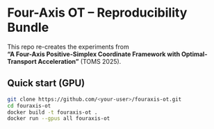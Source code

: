 # Four-Axis OT – Reproducibility Bundle

This repo re-creates the experiments from  
**“A Four-Axis Positive-Simplex Coordinate Framework with Optimal-Transport Acceleration”** (TOMS 2025).

## Quick start (GPU)

```bash
git clone https://github.com/<your-user>/fouraxis-ot.git
cd fouraxis-ot
docker build -t fouraxis-ot .
docker run --gpus all fouraxis-ot
